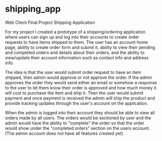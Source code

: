 # shipping_app
Web Client Final Project Shipping Application

For my project I created a prototype of a shipping/ordering application where users can sign up
and log into their accounts to create order requests to have items shipped to them.
The user has an account home page, ability to create order form and submit it,
ability to view their pending and completed orders and details about their orders,
and the ability to view/update their account information such as contact info and address info.

The idea is that the user would submit order request to have an item shipped,
then admin would approve or not approve the order.
If the admin approves the order they would send either an email or somehow a response to the user
to let them know their order is approved and how much money it will cost
to purchase the item and ship it. Then the user would submit payment and once payment is received
the admin will ship the product and provide tracking updates through the user's account on the application.

When the admin is logged into their account they should be able to view all orders made by all users.
The orders would be sectioned by user and the admin would have the ability to "complete" the order
so that the order would show under the "completed orders" section on the users account.
(The admin account does not have all features created yet)